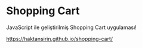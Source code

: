 # Shopping Cart

JavaScript ile geliştirilmiş Shopping Cart uygulaması!

https://haktansirin.github.io/shopping-cart/
